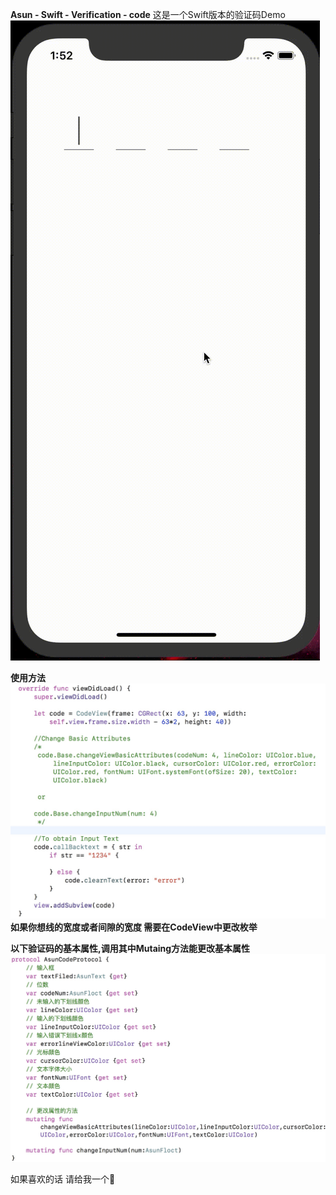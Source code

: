 **Asun - Swift - Verification - code**
这是一个Swift版本的验证码Demo
![image](https://github.com/BecomerichAsun/VerificationCode-Swift/blob/master/VerificationCode/Image/code.gif)

**使用方法**
![image](https://github.com/BecomerichAsun/VerificationCode-Swift/blob/master/VerificationCode/Image/use.png)
**如果你想线的宽度或者间隙的宽度 需要在CodeView中更改枚举**

**以下验证码的基本属性,调用其中Mutaing方法能更改基本属性**
![image](https://github.com/BecomerichAsun/VerificationCode-Swift/blob/master/VerificationCode/Image/BasicAtt.png)

如果喜欢的话 请给我一个🌟 

